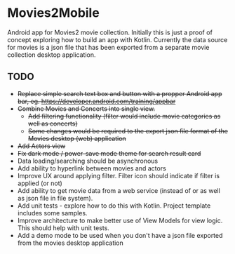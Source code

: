 # Movies2Mobile
Android app for Movies2 movie collection.  Initially this is just a proof of concept exploring how to build an app with Kotlin.  Currently the data source for movies is a json file that has been exported from a separate movie collection desktop application.

## TODO
- ~~Replace simple search text box and button with a propper Android app bar, eg. https://developer.android.com/training/appbar~~
- ~~Combine Movies and Concerts into single view.~~
  - ~~Add filtering functionality (filter would include movie categories as well as concerts)~~
  - ~~Some changes would be required to the export json file format of the Movies desktop (web) application~~
- ~~Add Actors view~~
- ~~Fix dark mode / power-save mode theme for search result card~~
- Data loading/searching should be asynchronous
- Add ability to hyperlink between movies and actors
- Improve UX around applying filter.  Filter icon should indicate if filter is applied (or  not)
- Add ability to get movie data from a web service (instead of or as well as json file in file system).  
- Add unit tests - explore how to do this with Kotlin. Project template includes some samples.
- Improve architecture to make better use of View Models for view logic.  This should help with unit tests.
- Add a demo mode to be used when you don't have a json file exported from the movies desktop application
 
